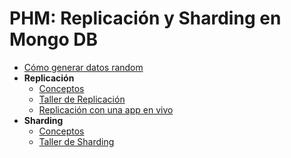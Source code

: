 
# PHM: Replicación y Sharding en Mongo DB

- [Cómo generar datos random](./generarDatosRandom.md)
- **Replicación**
  - [Conceptos](./replicacion/replicacionConceptos.md)
  - [Taller de Replicación](./replicacion/replicacionTaller.md)
  - [Replicación con una app en vivo](./replicacion/replicacionApp.md)
- **Sharding**
  - [Conceptos](./sharding/shardingConceptos.md)
  - [Taller de Sharding](./sharding/shardingTaller.md)
